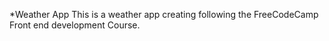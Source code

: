 *Weather App
This is a weather app creating following the FreeCodeCamp Front end development Course.
